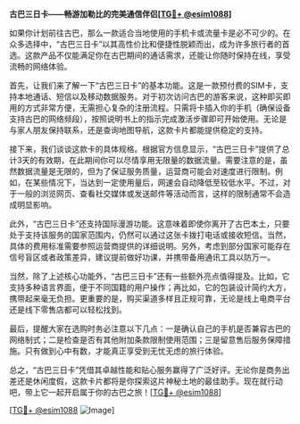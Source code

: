 **古巴三日卡——畅游加勒比的完美通信伴侣[[TG💪+ @esim1088](https://t.me/s/esim1088)]**

如果你计划前往古巴，那么一款适合当地使用的手机卡或流量卡是必不可少的。在众多选择中，“古巴三日卡”以其高性价比和便捷性脱颖而出，成为许多旅行者的首选。这款产品不仅能满足你在古巴期间的通话需求，还能让你随时保持在线，享受流畅的网络体验。

首先，让我们来了解一下“古巴三日卡”的基本功能。这是一款预付费的SIM卡，支持本地通话、短信以及移动数据服务。对于初次访问古巴的游客来说，这种即买即用的方式非常方便，无需担心复杂的注册流程。只需将卡插入你的手机（确保设备支持古巴的网络频段），按照说明书上的指示完成激活步骤即可开始使用。无论是与家人朋友保持联系，还是查询地图导航，这款卡片都能提供稳定的支持。

接下来，我们谈谈这款卡的具体规格。根据官方信息显示，“古巴三日卡”提供了总计3天的有效期，在此期间你可以尽情享用无限量的数据流量。需要注意的是，虽然数据流量是无限的，但为了保证服务质量，运营商可能会对速度进行限制。例如，在某些情况下，当达到一定使用量后，网速会自动降低至较低水平。不过，对于一般的浏览网页、查看社交媒体或发送邮件等活动而言，这样的限制通常不会造成明显影响。

此外，“古巴三日卡”还支持国际漫游功能。这意味着即使你离开了古巴本土，只要处于支持该服务的国家范围内，仍然可以通过这张卡拨打电话或接收短信。当然，具体的费用标准需要参照运营商提供的详细说明。另外，考虑到部分国家可能存在信号盲区或者政策差异，建议提前做好功课，并携带备用通讯工具以防万一。

当然，除了上述核心功能外，“古巴三日卡”还有一些额外亮点值得提及。比如，它支持多种语言界面，便于不同国籍的用户操作；再比如，它的包装设计简约大方，携带起来毫无负担。更重要的是，购买渠道多样且正规可靠，无论是线上电商平台还是线下零售店都可以轻松找到。

最后，提醒大家在选购时务必注意以下几点：一是确认自己的手机是否兼容古巴的网络制式；二是检查是否有其他附加条款限制使用范围；三是留意售后服务保障措施。只有做到心中有数，才能真正享受到无忧无虑的旅行体验。

总之，“古巴三日卡”凭借其卓越性能和贴心服务赢得了广泛好评。无论你是商务出差还是休闲度假，这款卡片都将是你探索这片神秘土地的最佳助手。现在就行动吧，带上它一起开启属于你的古巴之旅！[[TG💪+ @esim1088](https://t.me/s/esim1088)]

[[TG💪+ @esim1088](https://t.me/s/esim1088) ![Image](https://i.postimg.cc/4NQfJmqS/Snipaste-2025-05-13-00-14-12.png)]